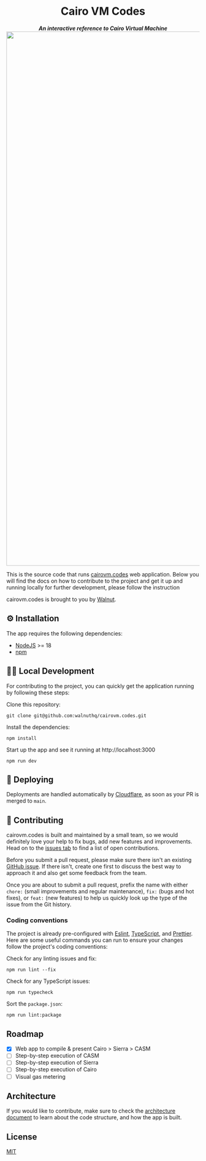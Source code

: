 <p align="center">
  <h1 align="center">Cairo VM Codes</h1>
</p>
<p align="center">
  <strong><i>An interactive reference to Cairo Virtual Machine</i></strong>
  <img width="1392" alt="cairovm.codes app screenshot" src="https://github.com/walnuthq/cairovm.codes/assets/2983746/e5207329-9a93-4388-980c-5a02f9a4f2af">
</p>

This is the source code that runs [cairovm.codes](http://cairovm.codes) web application. Below you will find the docs on how to contribute to the project and get it up and running locally for further development, please follow the instruction

cairovm.codes is brought to you by [Walnut](https://www.walnut.dev).

## ⚙️ Installation

The app requires the following dependencies:

- [NodeJS](https://nodejs.org/) >= 18
- [npm](https://www.npmjs.com/)

## 👩‍💻 Local Development

For contributing to the project, you can quickly get the application running by following these steps:

Clone this repository:

    git clone git@github.com:walnuthq/cairovm.codes.git

Install the dependencies:

    npm install

Start up the app and see it running at http://localhost:3000

    npm run dev

## 🚀 Deploying

Deployments are handled automatically by [Cloudflare](https://www.cloudflare.com/), as soon as your PR is merged to `main`.

## 🤗 Contributing

cairovm.codes is built and maintained by a small team, so we would definitely love your help to fix bugs, add new features and improvements. Head on to the [issues tab](https://github.com/walnuthq/cairovm.codes/issues) to find a list of open contributions.

Before you submit a pull request, please make sure there isn't an existing [GitHub issue](https://github.com/walnuthq/cairovm.codes/issues). If there isn't, create one first to discuss the best way to approach it and also get some feedback from the team.

Once you are about to submit a pull request, prefix the name with either `chore:` (small improvements and regular maintenance), `fix:` (bugs and hot fixes), or `feat:` (new features) to help us quickly look up the type of the issue from the Git history.

### Coding conventions

The project is already pre-configured with [Eslint](.eslintrc.js), [TypeScript](tsconfig.json), and [Prettier](.prettierrc). Here are some useful commands you can run to ensure your changes follow the project's coding conventions:

Check for any linting issues and fix:

    npm run lint --fix

Check for any TypeScript issues:

    npm run typecheck

Sort the `package.json`:

    npm run lint:package

## Roadmap
- [x] Web app to compile & present Cairo > Sierra > CASM
- [ ] Step-by-step execution of CASM
- [ ] Step-by-step execution of Sierra
- [ ] Step-by-step execution of Cairo
- [ ] Visual gas metering

## Architecture

If you would like to contribute, make sure to check the [architecture document](docs/ARCHITECTURE.md) to learn about the code structure, and how the app is built.

## License

[MIT](LICENSE)
